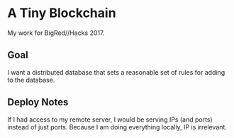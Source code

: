 # A Tiny Blockchain
My work for BigRed//Hacks 2017.

## Goal
I want a distributed database that sets a reasonable set of rules for adding to the database.

## Deploy Notes
If I had access to my remote server, I would be serving IPs (and ports) instead of just ports. Because I am doing everything locally, IP is irrelevant.
